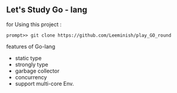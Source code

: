
## Let's Study Go - lang

for Using this project :

	prompt>> git clone https://github.com/Leeminish/play_GO_round

features of Go-lang

- static type
- strongly type
- garbage collector
- concurrency
- support multi-core Env. 
